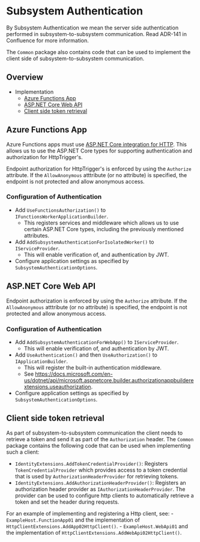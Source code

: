 # Subsystem Authentication

By Subsystem Authentication we mean the server side authentication performed in subsystem-to-subsystem communication. Read ADR-141 in Confluence for more information.

The `Common` package also contains code that can be used to implement the client side of subsystem-to-subsystem communication.

## Overview

- Implementation
    - [Azure Functions App](#azure-functions-app)
    - [ASP.NET Core Web API](#aspnet-core-web-api)
    - [Client side token retrieval](#client-side-token-retrieval)

## Azure Functions App

Azure Functions apps must use [ASP.NET Core integration for HTTP](https://learn.microsoft.com/en-us/azure/azure-functions/dotnet-isolated-process-guide?tabs=windows#aspnet-core-integration). This allows us to use the ASP.NET Core types for supporting authentication and authorization for HttpTrigger's.

Endpoint authorization for HttpTrigger's is enforced by using the `Authorize` attribute. If the `AllowAnonymous` atttribute (or no attribute) is specified, the endpoint is not protected and allow anonymous access.

### Configuration of Authentication

- Add `UseFunctionsAuthorization()` to `IFunctionsWorkerApplicationBuilder`.
    - This registers services and middleware which allows us to use certain ASP.NET Core types, including the previously mentioned attributes.
- Add `AddSubsystemAuthenticationForIsolatedWorker()` to `IServiceProvider`.
    - This will enable verification of, and authentication by JWT.
- Configure application settings as specified by `SubsystemAuthenticationOptions`.

## ASP.NET Core Web API

Endpoint authorization is enforced by using the `Authorize` attribute. If the `AllowAnonymous` atttribute (or no attribute) is specified, the endpoint is not protected and allow anonymous access.

### Configuration of Authentication

- Add `AddSubsystemAuthenticationForWebApp()` to `IServiceProvider`.
    - This will enable verification of, and authentication by JWT.
- Add `UseAuthentication()` and then `UseAuthorization()` to `IApplicationBuilder`.
    - This will register the built-in authentication middleware.
    - See <https://docs.microsoft.com/en-us/dotnet/api/microsoft.aspnetcore.builder.authorizationappbuilderextensions.useauthorization>.
- Configure application settings as specified by `SubsystemAuthenticationOptions`.

## Client side token retrieval

As part of subsystem-to-subsystem communication the client needs to retrieve a token and send it as part of the `Authorization` header. The `Common` package contains the following code that can be used when implementing such a client:

- `IdentityExtensions.AddTokenCredentialProvider()`: Registers `TokenCredentialProvider` which provides access to a token credential that is used by `AuthorizationHeaderProvider` for retrieving tokens.
- `IdentityExtensions.AddAuthorizationHeaderProvider()`: Registers an authorization header provider as `IAuthorizationHeaderProvider`. The provider can be used to configure http clients to automatically retrieve a token and set the header during requests.

For an example of implementing and registering a Http client, see:
    - `ExampleHost.FunctionApp01` and the implementation of `HttpClientExtensions.AddApp02HttpClient()`.
    - `ExampleHost.WebApi01` and the implementation of `HttpClientExtensions.AddWebApi02HttpClient()`.
